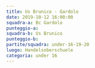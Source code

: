 ```yaml
---
title: Us Brunico - Gardolo
date: 2019-10-12 16:00:00
squadra-a: Bc Gardolo
punteggio-a: 
squadra-b: Us Brunico
punteggio-b: 
partite/squadra: under-16-19-20
luogo: Handelsoberschuele
categoria: under 16
---
```

